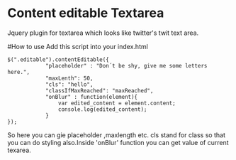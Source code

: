 # Content editable Textarea

Jquery plugin for textarea which looks like twitter's twit text area.

#How to use
Add this script into your index.html
<script src="path of contentEditableTextarea plugin"></script>
```
$(".editable").contentEditable({
			"placeholder" : "Don´t be shy, give me some letters here.",
			"maxLenth": 50,
			"cls": "hello",
			"classIfMaxReached": "maxReached",
			"onBlur" : function(element){
				var edited_content = element.content;
				console.log(edited_content);
			}
});
```

So here you can gie placeholder ,maxlength etc.
cls stand for class so that you can do styling also.Inside 'onBlur' function you can get value of current texarea.
